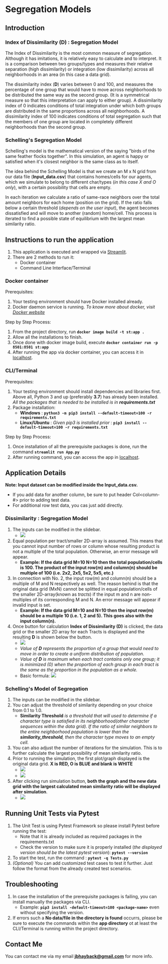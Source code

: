 # Segregation Models
## Introduction
### Index of Dissimilarity (D) : Segregation Model
The Index of Dissimilarity is the most common measure of segregation. Although it has imitations, it is relatively easy to calculate and to interpret. It is a comparison between two groups/types and measures their relative separation (high dissimilarity) or integration (low dissimilarity) across all neighborhoods in an area (in this case a data grid).

The dissimilarity index (**D**) varies between 0 and 100, and measures the percentage of one group that would have to move across neighborhoods to be distributed the same way as the second group. (It is a symmetrical measure so that this interpretation can apply to either group). A dissimilarity index of 0 indicates conditions of total integration under which both groups are distributed in the same proportions across all neighborhoods. A dissimilarity index of 100 indicates conditions of total segregation such that the members of one group are located in completely different neighborhoods than the second group.

### Schelling's Segregation Model
Schelling's model is the mathematical version of the saying "birds of the same feather flocks together". In this simulation, an agent is happy or satisfied when it's closest neighbor is the same class as to itself.

The idea behind the Schelling Model is that we create an M x N grid from our data file (**Input_data.csv**) that contains homes/cells for our agents, which we simulate to belong to different char/types (*in this case X and O only*), with a certain possibility that cells are empty.

In each iteration we calculate a ratio of same-race neighbors over the total amount neighbors for each home (position on the grid). If the ratio falls below a certain threshold (*depends on the user input*), the agent becomes dissatisfied and will move to another (random) home/cell. This process is iterated to find a possible state of equilibrium with the largest mean similarity ratio.

## Instructions to run the application
1. This application is executed and wrapped via [Streamlit](https://www.streamlit.io/).
2. There are 2 methods to run it:
   - Docker container
   - Command Line Interface/Terminal

### Docker container
Prerequisites:
1. Your testing environment should have Docker installed already.
2. Docker daemon service is running.
*To know more about docker, visit [Docker website](https://docs.docker.com/)*

Step by Step Process:
1. From the project directory, run **`docker image build -t st:app .`**
2. Allow all the installations to finish.
3. Once done with docker image build, execute **`docker container run -p 8501:8501 st:app`**
3. After running the app via docker container, you can access it in [localhost](http://localhost:8501).

### CLI/Terminal
Prerequisites:
1. Your testing environment should install dependencies and libraries first. Above all, Python 3 and up (preferably **3.7**) has already been installed. *All the packages that is needed to be installed is in **requirements.txt***
2. Package installation:
   - **Windows** : **`python3 -m pip3 install --default-timeout=100 -r requirements.txt`**
   - **Linux/Ubuntu** : *Given pip3 is installed prior* : **`pip3 install --default-timeout=100 -r requirements.txt`**

Step by Step Process:
1. Once installation of all the prerequisite packages is done, run the command **`streamlit run App.py`**
2. After running command, you can access the app in [localhost](http://localhost:8501).


## Application Details
**Note: Input dataset can be modified inside the Input_data.csv.**
- If you add data for another column, be sure to put header Col<column-#> prior to adding test data.
- For additional row test data, you cas just add directly.

### Dissimilarity : Segregation Model
1. The inputs can be modified in the slidebar.
   - ![](images/dissimilarity_seg_model_input.JPG)
2. Equal population per tract/smaller 2D-array is assumed. This means that you cannot input number of rows or column whose resulting product is not a multiple of the total population. Otherwise, an error message will appear.
   - **Example: If the data grid M=10 N=10 then the total population/cells is 100. The product of the input row(m) and column(n) should be multiple of 100 (i.e. 2x2, 2x5, 5x2, 5x5, etc.)**
3. In connection with No. 2, the input row(m) and column(n) should be a multiple of M and N respectively as well. The reason behind is that the original data grid (MxN) cannot be splitted in equal population/cells of the smaller 2D-array(known as *tracts*) if the input m and n are non-multiples of its corresponding M and N. An error message will appear if invalid input is set.
   - **Example: If the data grid M=10 and N=10 then the input row(m) should be a multiple 10 (i.e. 1, 2 and 5). This goes also with the input column(n).**
4. Once button for calculation **Index of Dissimilarity (D)** is clicked, the data grid or the smaller 2D array for each Tracts is displayed and the resulting **D** is shown below the button.
   - ![](images/D_display.JPG)
   - *Value of **D** represents the proportion of a group that would need to move in order to create a uniform distribution of population.*
   - *Value of **D** is maximum when each tract contains only one group; it is minimized (0) when the proportion of each group in each tract is the same as the proportion in the population as a whole.*
   - Basic formula: ![](images/dissimilarity_index_formula.JPG)
   
### Schelling's Model of Segregation
1. The inputs can be modified in the slidebar.
2. You can adjust the threshold of similarity depending on your choice from 0.1 to 1.0.
   - **Similarity Threshold** *is a threshold that will used to determine if a character type is satisfied in its neighborhood(other character sequences within the data grid). If the ratio of similar neighbors to the entire neighborhood population is lower than the **similarity_threshold**, then the character type moves to an empty cell.*
3. You can also adjust the number of iterations for the simulation. This is to further calculate the largest possibility of mean similarity ratio.
4. Prior to running the simulation, the first plot/graph displayed is the original data grid. **X is RED, O is BLUE and blank is WHITE**
   - ![](images/original_data_grid.JPG)
   - ![](images/schelling_seg_model_initial_graph.JPG)
5. After clicking run simulation button, **both the graph and the new data grid with the largest calculated mean similarity ratio will be displayed after simulation**.
   - ![](images/new_data_grid_with_satisfied_neighboring_characters.JPG)

## Running Unit Tests via Pytest
1. The Unit Test is using Pytest Framework so please install Pytest before running the test:
   - Note that it is already included as required packages in the requirements.txt
   - Check the version to make sure it is properly installed (*the displayed version should be the latest pytest version*): **`pytest --version`** 
2. To start the test, run the command : **`pytest -q Tests.py`**
3. *(Optional)* You can add customized test cases to test it further. Just follow the format from the already created test scenarios.

## Troubleshooting
1. In case the installation of the prerequisite packages is failing, you can install manually the packages via CLI.
   - Example: **`pip3 install -default-timeout=100 <package-name>`** even without specifying the version.
2. If errors such a **No data/file in the directory is found** occurrs, please be sure to execute the commands within the **app directory** ot at least the CLI/Terminal is running within the project directory.

## Contact Me
You can contact me via my email **jbhayback@gmail.com** for more info.
